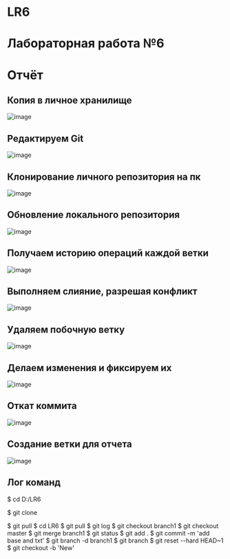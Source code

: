 # LR6
# Лабораторная работа №6

# Отчёт

## Копия в личное хранилище
![image](https://user-images.githubusercontent.com/117989857/202847423-59584a4a-05cf-4a1b-b6e2-7385416f6679.png)

## Редактируем Git
![image](https://user-images.githubusercontent.com/117989857/202847497-8e442e59-eb57-4277-ae2b-cbc04d272cf1.png)

## Клонирование личного репозитория на пк
![image](https://user-images.githubusercontent.com/117989857/202847524-52aa71ae-489e-445b-b817-66d6b056a26b.png)

## Обновление локального репозитория
![image](https://user-images.githubusercontent.com/117989857/202847559-b0c4765a-7f78-40d5-aff9-aee30a0707ea.png)

## Получаем историю операций каждой ветки
![image](https://user-images.githubusercontent.com/117989857/202847579-c9e94db4-0ce8-4e8c-8eef-91b16c6120fa.png)

## Выполняем слияние, разрешая конфликт
![image](https://user-images.githubusercontent.com/117989857/202847614-9ba86662-57d2-4992-9b1c-907b8894372f.png)

## Удаляем побочную ветку
![image](https://user-images.githubusercontent.com/117989857/202847626-75ea524a-26bf-447b-9807-a33061c319cb.png)

## Делаем изменения и фиксируем их
![image](https://user-images.githubusercontent.com/117989857/202847635-536c6824-1d44-4f01-b5bf-afdfe33e6bd9.png)

## Откат коммита
![image](https://user-images.githubusercontent.com/117989857/202847643-92724cdc-04c2-417d-a5b2-629b9ae5017c.png)

## Создание ветки для отчета
![image](https://user-images.githubusercontent.com/117989857/202847682-8e5ef957-5c76-4420-aac4-6a15ddffd8f5.png)

## Лог команд
$ cd D:/LR6

$ git clone

$ git pull
$ cd LR6
$ git pull
$ git log
$ git checkout branch1
$ git checkout master
$ git merge branch1
$ git status
$ git add .
$ git commit -m 'add base and txt'
$ git branch -d branch1
$ git branch
$ git reset --hard HEAD~1
$ git checkout -b 'New'
